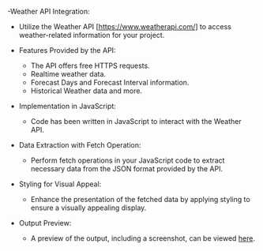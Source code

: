 -Weather API Integration:
  - Utilize the Weather API [https://www.weatherapi.com/] to access weather-related information for your project.

- Features Provided by the API:
  - The API offers free HTTPS requests.
  - Realtime weather data.
  - Forecast Days and Forecast Interval information.
  - Historical Weather data and more.

- Implementation in JavaScript:
  - Code has been written in JavaScript to interact with the Weather API.

- Data Extraction with Fetch Operation:
  - Perform fetch operations in your JavaScript code to extract necessary data from the JSON format provided by the API.

- Styling for Visual Appeal:
  - Enhance the presentation of the fetched data by applying styling to ensure a visually appealing display.

- Output Preview:
  - A preview of the output, including a screenshot, can be viewed [here](https://github.com/Laxmi01345/weather_website-using-api/assets/122423386/30c837d1-a527-4a5c-a1da-d622197235b4).
